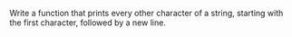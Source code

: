 Write a function that prints every other character of a string, starting with the first character, followed by a new line.
